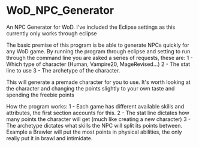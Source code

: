 # WoD_NPC_Generator
An NPC Generator for WoD. I've included the Eclipse settings as this currently only works through eclipse

The basic premise of this program is be able to generate NPCs quickly for any WoD game.
By running the program through eclipse and setting to run through the command line you are asked a series of requests, these are:
1 - Which type of character (Human, Vampire20, MageRevised...)
2 - The stat line to use
3 - The archetype of the character.

This will generate a premade character for you to use. It's worth looking at the character and changing the points slightly to your own taste and spending the freebie points

How the program works:
1 - Each game has different available skills and attributes, the first section accounts for this.
2 - The stat line dictates how many points the character will get (much like creating a new character)
3 - The archetype dictates what skills the NPC will split its points between. Example a Brawler will put the most points in physical abilities, the only really put it in brawl and intimidate.
